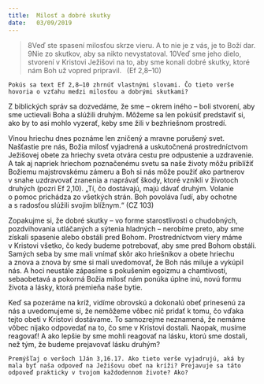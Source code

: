 ```yaml
---
title:  Milosť a dobré skutky
date:   03/09/2019
---
```


> <p></p>
> 8Veď ste spasení milosťou skrze vieru. A to nie je z vás, je to Boží dar. 9Nie zo skutkov, aby sa nikto nevystatoval. 10Veď sme jeho dielo, stvorení v Kristovi Ježišovi na to, aby sme konali dobré skutky, ktoré nám Boh už vopred pripravil.  (Ef 2,8–10)

`Pokús sa text Ef 2,8–10 zhrnúť vlastnými slovami. Čo tieto verše hovoria o vzťahu medzi milosťou a dobrými skutkami?`

Z biblických správ sa dozvedáme, že sme – okrem iného – boli stvorení, aby sme uctievali Boha a slúžili druhým. Môžeme sa len pokúsiť predstaviť si, ako by to asi mohlo vyzerať, keby sme žili v bezhriešnom prostredí.

Vinou hriechu dnes poznáme len zničený a mravne porušený svet. Našťastie pre nás, Božia milosť vyjadrená a uskutočnená prostredníctvom Ježišovej obete za hriechy sveta otvára cestu pre odpustenie a uzdravenie. A tak aj napriek hriechom poznačenému svetu sa naše životy môžu priblížiť Božiemu majstrovskému zámeru a Boh si nás môže použiť ako partnerov v snahe uzdravovať zranenia a naprávať škody, ktoré vznikli v životoch druhých (pozri Ef 2,10). „Tí, čo dostávajú, majú dávať druhým. Volanie o pomoc prichádza zo všetkých strán. Boh povoláva ľudí, aby ochotne a s radosťou slúžili svojim blížnym.“ (CZ 103)

Zopakujme si, že dobré skutky – vo forme starostlivosti o chudobných, pozdvihovania utláčaných a sýtenia hladných – nerobíme preto, aby sme získali spasenie alebo obstáli pred Bohom. Prostredníctvom viery máme v Kristovi všetko, čo kedy budeme potrebovať, aby sme pred Bohom obstáli. Samých seba by sme mali vnímať skôr ako hriešnikov a obete hriechu a znova a znova by sme si mali uvedomovať, že Boh nás miluje a vykúpil nás. A hoci neustále zápasíme s pokušením egoizmu a chamtivosti, sebaobetavá a pokorná Božia milosť nám ponúka úplne inú, novú formu života a lásky, ktorá premieňa naše bytie.

Keď sa pozeráme na kríž, vidíme obrovskú a dokonalú obeť prinesenú za nás a uvedomujeme si, že nemôžeme vôbec nič pridať k tomu, čo vďaka tejto obeti v Kristovi dostávame. To samozrejme neznamená, že nemáme vôbec nijako odpovedať na to, čo sme v Kristovi dostali. Naopak, musíme reagovať! A ako lepšie by sme mohli reagovať na lásku, ktorú sme dostali, než tým, že budeme prejavovať lásku druhým?

`Premýšľaj o veršoch 1Ján 3,16.17. Ako tieto verše vyjadrujú, aká by mala byť naša odpoveď na Ježišovu obeť na kríži? Prejavuje sa táto odpoveď prakticky v tvojom každodennom živote? Ako?`